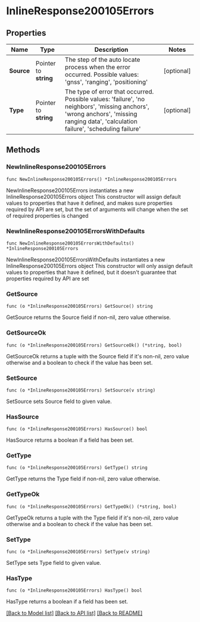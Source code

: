 # InlineResponse200105Errors

## Properties

Name | Type | Description | Notes
------------ | ------------- | ------------- | -------------
**Source** | Pointer to **string** | The step of the auto locate process when the error occurred. Possible values: &#39;gnss&#39;, &#39;ranging&#39;, &#39;positioning&#39; | [optional] 
**Type** | Pointer to **string** | The type of error that occurred. Possible values: &#39;failure&#39;, &#39;no neighbors&#39;, &#39;missing anchors&#39;, &#39;wrong anchors&#39;, &#39;missing ranging data&#39;, &#39;calculation failure&#39;, &#39;scheduling failure&#39; | [optional] 

## Methods

### NewInlineResponse200105Errors

`func NewInlineResponse200105Errors() *InlineResponse200105Errors`

NewInlineResponse200105Errors instantiates a new InlineResponse200105Errors object
This constructor will assign default values to properties that have it defined,
and makes sure properties required by API are set, but the set of arguments
will change when the set of required properties is changed

### NewInlineResponse200105ErrorsWithDefaults

`func NewInlineResponse200105ErrorsWithDefaults() *InlineResponse200105Errors`

NewInlineResponse200105ErrorsWithDefaults instantiates a new InlineResponse200105Errors object
This constructor will only assign default values to properties that have it defined,
but it doesn't guarantee that properties required by API are set

### GetSource

`func (o *InlineResponse200105Errors) GetSource() string`

GetSource returns the Source field if non-nil, zero value otherwise.

### GetSourceOk

`func (o *InlineResponse200105Errors) GetSourceOk() (*string, bool)`

GetSourceOk returns a tuple with the Source field if it's non-nil, zero value otherwise
and a boolean to check if the value has been set.

### SetSource

`func (o *InlineResponse200105Errors) SetSource(v string)`

SetSource sets Source field to given value.

### HasSource

`func (o *InlineResponse200105Errors) HasSource() bool`

HasSource returns a boolean if a field has been set.

### GetType

`func (o *InlineResponse200105Errors) GetType() string`

GetType returns the Type field if non-nil, zero value otherwise.

### GetTypeOk

`func (o *InlineResponse200105Errors) GetTypeOk() (*string, bool)`

GetTypeOk returns a tuple with the Type field if it's non-nil, zero value otherwise
and a boolean to check if the value has been set.

### SetType

`func (o *InlineResponse200105Errors) SetType(v string)`

SetType sets Type field to given value.

### HasType

`func (o *InlineResponse200105Errors) HasType() bool`

HasType returns a boolean if a field has been set.


[[Back to Model list]](../README.md#documentation-for-models) [[Back to API list]](../README.md#documentation-for-api-endpoints) [[Back to README]](../README.md)


